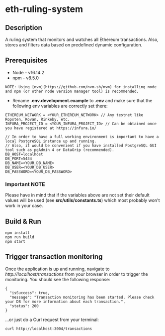 # eth-ruling-system

## Description
A ruling system that monitors and watches all Ethereum transactions. Also, stores and filters data based on predefined dynamic configuration.
## Prerequisites

- Node - v16.14.2
- npm - v8.5.0
```
NOTE: Using [nvm](https://github.com/nvm-sh/nvm) for installing node and npm (or other node version manager tool) is recommended.
```
- Rename __.env.development.example__ to __.env__ and make sure that the following env variables are correctly set there:

```
ETHEREUM_NETWORK = <YOUR_ETHEREUM_NETWORK> // Any testnet like Ropsten, Kovan, Rinkeby, etc.
INFURA_PROJECT_ID = <YOUR_INFURA_PROJECT_ID> // Can be obtained once you have registered at https://infura.io/

// In order to have a full working environment is important to have a local PostgreSQL instance up and running.
// Also, it would be convenient if you have installed PostgreSQL GUI tool such as pgAdmin 4 or DataGrip (recommended).
DB_HOST=localhost
DB_PORT=5434
DB_NAME=<YOUR_DB_NAME>
DB_USER=<YOUR_DB_USER>
DB_PASSWORD=<YOUR_DB_PASSWORD>
```
### Important NOTE
Please have in mind that if the variables above are not set their default values will be used (see __src/utils/constants.ts__) which
most probably won't work in your case.

## Build & Run
```
npm install
npm run build
npm start
```

## Trigger transaction monitoring

Once the application is up and running, navigate to *http://localhost/transactions* from your browser in order to trigger the monitoring. 
You should see the following response:

```
{
  "isSuccess": true,
  "message": "Transaction monitoring has been started. Please check your DB for more information about each transaction.",
  "status": 200
}
```

...or just do a Curl request from your terminal:

```
curl http://localhost:3004/transactions
```

